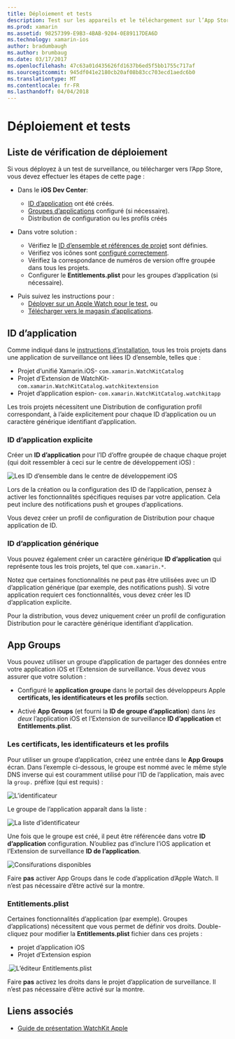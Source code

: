 ```yaml
---
title: Déploiement et tests
description: Test sur les appareils et le téléchargement sur l’App Store
ms.prod: xamarin
ms.assetid: 98257399-E9B3-4BAB-9204-0E89117DEA6D
ms.technology: xamarin-ios
author: bradumbaugh
ms.author: brumbaug
ms.date: 03/17/2017
ms.openlocfilehash: 47c63a01d435626fd1637b6ed5f5bb1755c717af
ms.sourcegitcommit: 945df041e2180cb20af08b83cc703ecd1aedc6b0
ms.translationtype: MT
ms.contentlocale: fr-FR
ms.lasthandoff: 04/04/2018
---
```

# <a name="deployment-and-testing"></a>Déploiement et tests

## <a name="deployment-checklist"></a>Liste de vérification de déploiement

Si vous déployez à un test de surveillance, ou télécharger vers l’App Store, vous devez effectuer les étapes de cette page :

- Dans le **iOS Dev Center**:
  - [ID d’application](#App_IDs) ont été créés.
  - [Groupes d’applications](#App_Groups) configuré (si nécessaire).
  - Distribution de configuration ou les profils créés

- Dans votre solution :

  - Vérifiez le [ID d’ensemble et références de projet](~/ios/watchos/get-started/installation.md) sont définies.
  - Vérifiez vos icônes sont [configuré correctement](~/ios/watchos/app-fundamentals/icons.md).
  - Vérifiez la correspondance de numéros de version offre groupée dans tous les projets.
  - Configurer le **Entitlements.plist** pour les groupes d’application (si nécessaire).

* Puis suivez les instructions pour :
  - [Déployer sur un Apple Watch pour le test](~/ios/watchos/deploy-test/device.md), ou
  - [Télécharger vers le magasin d’applications](~/ios/watchos/deploy-test/appstore.md).

<a name="App_IDs"/>

## <a name="app-ids"></a>ID d’application

Comme indiqué dans le [instructions d’installation](~/ios/watchos/get-started/installation.md), tous les trois projets dans une application de surveillance ont liées ID d’ensemble, telles que :

- Projet d’unifié Xamarin.iOS- `com.xamarin.WatchKitCatalog`
- Projet d’Extension de WatchKit- `com.xamarin.WatchKitCatalog.watchkitextension`
- Projet d’application espion- `com.xamarin.WatchKitCatalog.watchkitapp`

Les trois projets nécessitent une Distribution de configuration profil correspondant, à l’aide explicitement pour chaque ID d’application ou un caractère générique identifiant d’application.

### <a name="explicit-app-ids"></a>ID d’application explicite

Créer un **ID d’application** pour l’ID d’offre groupée de chaque chaque projet (qui doit ressembler à ceci sur le centre de développement iOS) :

![Les ID d’ensemble dans le centre de développement iOS](images/appids-specific-sml.png)

Lors de la création ou la configuration des ID de l’application, pensez à activer les fonctionnalités spécifiques requises par votre application. Cela peut inclure des notifications push et groupes d’applications.

Vous devez créer un profil de configuration de Distribution pour chaque application de ID.

### <a name="wildcard-app-id"></a>ID d’application générique

Vous pouvez également créer un caractère générique **ID d’application** qui représente tous les trois projets, tel que `com.xamarin.*`.

Notez que certaines fonctionnalités ne peut pas être utilisées avec un ID d’application générique (par exemple, des notifications push). Si votre application requiert ces fonctionnalités, vous devez créer les ID d’application explicite.

Pour la distribution, vous devez uniquement créer un profil de configuration Distribution pour le caractère générique identifiant d’application.

<a name="App_Groups" />

## <a name="app-groups"></a>App Groups

Vous pouvez utiliser un groupe d’application de partager des données entre votre application iOS et l’Extension de surveillance. Vous devez vous assurer que votre solution :

- Configuré le **application groupe** dans le portail des développeurs Apple **certificats, les identificateurs et les profils** section.

- Activé **App Groups** (et fourni la **ID de groupe d’application**) dans *les deux* l’application iOS et l’Extension de surveillance **ID d’application** et  **Entitlements.plist**.

### <a name="certificates-identifiers--profiles"></a>Les certificats, les identificateurs et les profils

Pour utiliser un groupe d’application, créez une entrée dans le **App Groups** écran. Dans l’exemple ci-dessous, le groupe est nommé avec le même style DNS inverse qui est couramment utilisé pour l’ID de l’application, mais avec la `group.` préfixe (qui est requis) :

![L’identificateur](images/appgroups-new-sml.png)

Le groupe de l’application apparaît dans la liste :

![La liste d’identificateur](images/appgroups-setup-sml.png)

Une fois que le groupe est créé, il peut être référencée dans votre **ID d’application** configuration. N’oubliez pas d’inclure l’iOS application et l’Extension de surveillance **ID de l’application**.

![Consifurations disponibles](images/appgroups-sml.png)

Faire **pas** activer App Groups dans le code d’application d’Apple Watch. Il n’est pas nécessaire d’être activé sur la montre.

### <a name="entitlementsplist"></a>Entitlements.plist

Certaines fonctionnalités d’application (par exemple). Groupes d’applications) nécessitent que vous permet de définir vos droits.
Double-cliquez pour modifier la **Entitlements.plist** fichier dans ces projets :

- projet d’application iOS
- Projet d’Extension espion

.![L’éditeur Entitlements.plist](images/entitlements-plist-sml.png)

Faire **pas** activez les droits dans le projet d’application de surveillance. Il n’est pas nécessaire d’être activé sur la montre.

## <a name="related-links"></a>Liens associés

- [Guide de présentation WatchKit Apple](https://developer.apple.com/app-store/watch/)
